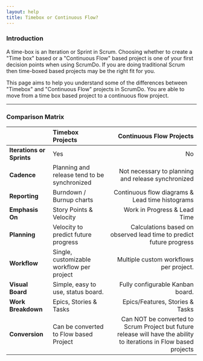 ```yaml
---
layout: help
title: Timebox or Continuous Flow?
---
```


### Introduction

 A time-box is an Iteration or Sprint in Scrum. Choosing whether to create a "Time box" based or a "Continuous Flow" based project is one of your first decision points when using ScrumDo. If you are doing traditional Scrum then time-boxed based projects may be the right fit for you. 

 This page aims to help you understand some of the differences between "Timebox" and "Continuous Flow" projects in ScrumDo. You are able to move from a time box based project to a continuous flow project.

-----

### Comparison Matrix

|               | Timebox Projects           | Continuous Flow Projects  |
| ------------- |:--------------------------|------------------:|
| **Iterations or Sprints**       | Yes |  No  |
| **Cadence**       | Planning and release tend to be synchronized |  Not necessary to planning and release synchronized  |
| **Reporting**      | Burndown / Burnup charts      | Continuous flow diagrams &amp; Lead time histograms |
| **Emphasis On** | Story Points &amp; Velocity | Work in Progress &amp; Lead Time |
| **Planning** | Velocity to predict future progress      | Calculations based on observed lead time to predict future progress |
| **Workflow** | Single, customizable workflow per project | Multiple custom workflows per project. |
| **Visual Board** | Simple, easy to use, status board. | Fully configurable Kanban board. |
| **Work Breakdown** | Epics, Stories &amp; Tasks | Epics/Features, Stories &amp; Tasks |
| **Conversion** | Can be converted to Flow based Project | Can NOT be converted to Scrum Project but future release will have the ability to iterations in Flow based projects|
